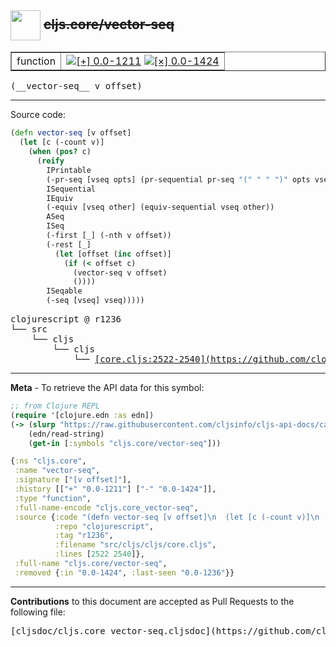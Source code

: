 ## <img width="48px" valign="middle" src="http://i.imgur.com/Hi20huC.png"> ~~cljs.core/vector-seq~~

 <table border="1">
<tr>

<td>function</td>
<td><a href="https://github.com/cljsinfo/cljs-api-docs/tree/0.0-1211"><img valign="middle" alt="[+] 0.0-1211" src="https://img.shields.io/badge/+-0.0--1211-lightgrey.svg"></a> <a href="https://github.com/cljsinfo/cljs-api-docs/tree/0.0-1424"><img valign="middle" alt="[×] 0.0-1424" src="https://img.shields.io/badge/×-0.0--1424-red.svg"></a> </td>
</tr>
</table>

 <samp>
(__vector-seq__ v offset)<br>
</samp>

---





Source code:

```clj
(defn vector-seq [v offset]
  (let [c (-count v)]
    (when (pos? c)
      (reify
        IPrintable
        (-pr-seq [vseq opts] (pr-sequential pr-seq "(" " " ")" opts vseq))
        ISequential
        IEquiv
        (-equiv [vseq other] (equiv-sequential vseq other))
        ASeq
        ISeq
        (-first [_] (-nth v offset))
        (-rest [_]
          (let [offset (inc offset)]
            (if (< offset c)
              (vector-seq v offset)
              ())))
        ISeqable
        (-seq [vseq] vseq)))))
```

 <pre>
clojurescript @ r1236
└── src
    └── cljs
        └── cljs
            └── <ins>[core.cljs:2522-2540](https://github.com/clojure/clojurescript/blob/r1236/src/cljs/cljs/core.cljs#L2522-L2540)</ins>
</pre>


---

__Meta__ - To retrieve the API data for this symbol:

```clj
;; from Clojure REPL
(require '[clojure.edn :as edn])
(-> (slurp "https://raw.githubusercontent.com/cljsinfo/cljs-api-docs/catalog/cljs-api.edn")
    (edn/read-string)
    (get-in [:symbols "cljs.core/vector-seq"]))
```

```clj
{:ns "cljs.core",
 :name "vector-seq",
 :signature ["[v offset]"],
 :history [["+" "0.0-1211"] ["-" "0.0-1424"]],
 :type "function",
 :full-name-encode "cljs.core_vector-seq",
 :source {:code "(defn vector-seq [v offset]\n  (let [c (-count v)]\n    (when (pos? c)\n      (reify\n        IPrintable\n        (-pr-seq [vseq opts] (pr-sequential pr-seq \"(\" \" \" \")\" opts vseq))\n        ISequential\n        IEquiv\n        (-equiv [vseq other] (equiv-sequential vseq other))\n        ASeq\n        ISeq\n        (-first [_] (-nth v offset))\n        (-rest [_]\n          (let [offset (inc offset)]\n            (if (< offset c)\n              (vector-seq v offset)\n              ())))\n        ISeqable\n        (-seq [vseq] vseq)))))",
          :repo "clojurescript",
          :tag "r1236",
          :filename "src/cljs/cljs/core.cljs",
          :lines [2522 2540]},
 :full-name "cljs.core/vector-seq",
 :removed {:in "0.0-1424", :last-seen "0.0-1236"}}

```

---

__Contributions__ to this document are accepted as Pull Requests to the following file:

 <pre>
[cljsdoc/cljs.core_vector-seq.cljsdoc](https://github.com/cljsinfo/cljs-api-docs/blob/master/cljsdoc/cljs.core_vector-seq.cljsdoc)
</pre>

